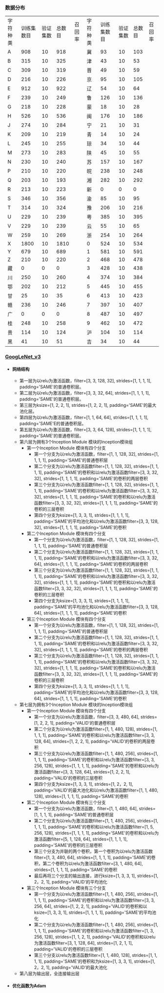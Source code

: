 ### 数据分布
<table>
   <tr><td>字符种类</td><td>训练集数目</td><td>验证集数</td><td>总数目</td><td>召回率</td><td>字符种类</td><td>训练集数目</td><td>验证集数</td><td>总数目</td><td>召回率</td></tr>
   <tr><td>A</td><td>908</td><td>10</td><td>918</td><td></td><td>冀</td><td>93</td><td>10</td><td>103</td><td></td></tr>
   <tr><td>B</td><td>315</td><td>10</td><td>325</td><td></td><td>津</td><td>43</td><td>10</td><td>53</td><td></td></tr>
   <tr><td>C</td><td>309</td><td>10</td><td>319</td><td></td><td>晋</td><td>49</td><td>10</td><td>59</td><td></td></tr>
   <tr><td>D</td><td>216</td><td>10</td><td>226</td><td></td><td>京</td><td>95</td><td>10</td><td>105</td><td></td></tr>
   <tr><td>E</td><td>912</td><td>10</td><td>922</td><td></td><td>辽</td><td>54</td><td>10</td><td>64</td><td></td></tr>
   <tr><td>F</td><td>239</td><td>10</td><td>249</td><td></td><td>鲁</td><td>126</td><td>10</td><td>136</td><td></td></tr>
   <tr><td>G</td><td>218</td><td>10</td><td>228</td><td></td><td>蒙</td><td>18</td><td>10</td><td>28</td><td></td></tr>
   <tr><td>H</td><td>526</td><td>10</td><td>536</td><td></td><td>闽</td><td>176</td><td>10</td><td>186</td><td></td></tr>
   <tr><td>J</td><td>274</td><td>10</td><td>284</td><td></td><td>宁</td><td>21</td><td>10</td><td>31</td><td></td></tr>
   <tr><td>K</td><td>209</td><td>10</td><td>219</td><td></td><td>青</td><td>14</td><td>10</td><td>24</td><td></td></tr>
   <tr><td>L</td><td>245</td><td>10</td><td>255</td><td></td><td>琼</td><td>34</td><td>10</td><td>44</td><td></td></tr>
   <tr><td>M</td><td>273</td><td>10</td><td>283</td><td></td><td>陕</td><td>45</td><td>10</td><td>55</td><td></td></tr>
   <tr><td>N</td><td>230</td><td>10</td><td>240</td><td></td><td>苏</td><td>157</td><td>10</td><td>167</td><td></td></tr>
   <tr><td>P</td><td>210</td><td>10</td><td>220</td><td></td><td>皖</td><td>238</td><td>10</td><td>248</td><td></td></tr>
   <tr><td>Q</td><td>203</td><td>10</td><td>193</td><td></td><td>湘</td><td>282</td><td>10</td><td>292</td><td></td></tr>
   <tr><td>R</td><td>213</td><td>10</td><td>223</td><td></td><td>新</td><td>0</td><td>0</td><td>0</td><td></td></tr>
   <tr><td>S</td><td>346</td><td>10</td><td>356</td><td></td><td>渝</td><td>85</td><td>10</td><td>95</td><td></td></tr>
   <tr><td>T</td><td>314</td><td>10</td><td>324</td><td></td><td>豫</td><td>206</td><td>10</td><td>216</td><td></td></tr>
   <tr><td>U</td><td>229</td><td>10</td><td>239</td><td></td><td>粤</td><td>385</td><td>10</td><td>395</td><td></td></tr>
   <tr><td>V</td><td>229</td><td>10</td><td>239</td><td></td><td>云</td><td>55</td><td>10</td><td>65</td><td></td></tr>
   <tr><td>W</td><td>259</td><td>10</td><td>269</td><td></td><td>浙</td><td>254</td><td>10</td><td>264</td><td></td></tr>
   <tr><td>X</td><td>1800</td><td>10</td><td>1810</td><td></td><td>0</td><td>524</td><td>10</td><td>534</td><td></td></tr>
   <tr><td>Y</td><td>679</td><td>10</td><td>689</td><td></td><td>1</td><td>581</td><td>10</td><td>591</td><td></td></tr>
   <tr><td>Z</td><td>210</td><td>10</td><td>220</td><td></td><td>2</td><td>468</td><td>10</td><td>478</td><td></td></tr>
   <tr><td>藏</td><td>0</td><td>0</td><td>0</td><td></td><td>3</td><td>428</td><td>10</td><td>438</td><td></td></tr>
   <tr><td>川</td><td>250</td><td>10</td><td>260</td><td></td><td>4</td><td>374</td><td>10</td><td>384</td><td></td></tr>
   <tr><td>鄂</td><td>202</td><td>10</td><td>212</td><td></td><td>5</td><td>445</td><td>10</td><td>455</td><td></td></tr>
   <tr><td>甘</td><td>25</td><td>10</td><td>35</td><td></td><td>6</td><td>413</td><td>10</td><td>423</td><td></td></tr>
   <tr><td>赣</td><td>236</td><td>10</td><td>246</td><td></td><td>7</td><td>397</td><td>10</td><td>407</td><td></td></tr>
   <tr><td>广</td><td>0</td><td>0</td><td>0</td><td></td><td>8</td><td>487</td><td>10</td><td>497</td><td></td></tr>
   <tr><td>桂</td><td>248</td><td>10</td><td>258</td><td></td><td>9</td><td>462</td><td>10</td><td>472</td><td></td></tr>
   <tr><td>贵</td><td>114</td><td>10</td><td>124</td><td></td><td>沪</td><td>104</td><td>10</td><td>114</td><td></td></tr>
   <tr><td>黑</td><td>41</td><td>10</td><td>51</td><td></td><td>吉</td><td>34</td><td>10</td><td>44</td><td></td></tr>
</table>

### [GoogLeNet_v3]()
- #### 网络结构
    - 第一层为以relu为激活函数，filter=[3, 3, 128, 32], strides=[1, 1, 1, 1], padding='SAME'的普通卷积层。
    - 第二层为以relu为激活函数，filter=[3, 3, 32, 64], strides=[1, 1, 1, 1], padding='SAME'的普通卷积层。
    - 第三层为ksize=[1, 2, 2, 1], strides=[1, 2, 2, 1], padding='SAME'的最大池化层。
    - 第四层为以relu为激活函数，filter=[1, 1, 64, 64], strides=[1, 1, 1, 1], padding='SAME'E的普通卷积层。
    - 第五层为以relu为激活函数，filter=[3, 3, 64, 128], strides=[1, 1, 1, 1], padding='SAME'的普通卷积层。
    - 第六层为拥有3个Inception Module 模块的Inception模块组
        - 第一个Inception Module 模块有四个分支
            - 第一个分支为以relu为激活函数，filter=[1, 1, 128, 32], strides=[1, 1, 1, 1], padding='SAME'的普通卷积层
            - 第二个分支为以relu为激活函数filter=[1, 1, 128, 32], strides=[1, 1, 1, 1], padding='SAME'的卷积和以relu为激活函数filter=[3, 3, 32, 32], strides=[1, 1, 1, 1], padding='SAME'的卷积的两层卷积
            - 第三个分支为以relu为激活函数filter=[1, 1, 128, 32], strides=[1, 1, 1, 1], padding='SAME'的卷积和以relu为激活函数filter=[3, 3, 32, 32], strides=[1, 1, 1, 1], padding='SAME'的卷积和以relu为激活函数filter=[3, 3, 32, 32], strides=[1, 1, 1, 1], padding='SAME'的卷积的三层卷积
            - 第四个分支为ksize=[1, 3, 3, 1], strides=[1, 1, 1, 1], padding='SAME'的平均池化和以relu为激活函数filter=[3, 3, 128, 32], strides=[1, 1, 1, 1], padding='SAME'的卷积
        - 第二个Inception Module 模块有四个分支
            - 第一个分支为以relu为激活函数，filter=[1, 1, 128, 32], strides=[1, 1, 1, 1], padding='SAME'的普通卷积层
            - 第二个分支为以relu为激活函数filter=[1, 1, 128, 32], strides=[1, 1, 1, 1], padding='SAME'的卷积和以relu为激活函数filter=[3, 3, 32, 64], strides=[1, 1, 1, 1], padding='SAME'的卷积的两层卷积
            - 第三个分支为以relu为激活函数filter=[1, 1, 128, 32], strides=[1, 1, 1, 1], padding='SAME'的卷积和以relu为激活函数filter=[3, 3, 32, 32], strides=[1, 1, 1, 1], padding='SAME'的卷积和以relu为激活函数filter=[3, 3, 32, 32], strides=[1, 1, 1, 1], padding='SAME'的卷积的三层卷积
            - 第四个分支为ksize=[1, 3, 3, 1], strides=[1, 1, 1, 1], padding='SAME'的平均池化和以relu为激活函数filter=[3, 3, 128, 64], strides=[1, 1, 1, 1], padding='SAME'的卷积
        - 第三个Inception Module 模块有四个分支
            - 第一个分支为以relu为激活函数，filter=[1, 1, 128, 32], strides=[1, 1, 1, 1], padding='SAME'的普通卷积层
            - 第二个分支为以relu为激活函数filter=[1, 1, 128, 32], strides=[1, 1, 1, 1], padding='SAME'的卷积和以relu为激活函数filter=[3, 3, 32, 32], strides=[1, 1, 1, 1], padding='SAME'的卷积的两层卷积
            - 第三个分支为以relu为激活函数filter=[1, 1, 128, 32], strides=[1, 1, 1, 1], padding='SAME'的卷积和以relu为激活函数filter=[3, 3, 32, 32], strides=[1, 1, 1, 1], padding='SAME'的卷积和以relu为激活函数filter=[3, 3, 32, 32], strides=[1, 1, 1, 1], padding='SAME'的卷积的三层卷积
            - 第四个分支为ksize=[1, 3, 3, 1], strides=[1, 1, 1, 1], padding='SAME'的平均池化和以relu为激活函数filter=[3, 3, 128, 64], strides=[1, 1, 1, 1], padding='SAME'的卷积
    - 第七层为拥有3个Inception Module 模块的Inception模块组
        - 第一个Inception Module 模块有四个分支
            - 第一个分支为以relu为激活函数，filter=[3, 3, 480, 64], strides=[1, 2, 2, 1], padding='VALID'的普通卷积层 
            - 第二个分支为以relu为激活函数filter=[1, 1, 480, 128], strides=[1, 1, 1, 1], padding='SAME'的卷积和以relu为激活函数filter=[3, 3, 128, 64], strides=[1, 2, 2, 1], padding='VALID'的卷积的两层卷积
            - 第三个分支为以relu为激活函数filter=[1, 1, 480, 256], strides=[1, 1, 1, 1], padding='SAME'的卷积和以relu为激活函数filter=[3, 3, 256, 128], strides=[1, 1, 1, 1], padding='SAME'的卷积和以relu为激活函数filter=[3, 3, 128, 64], strides=[1, 2, 2, 1], padding='VALID'的卷积的三层卷积
            - 第四个分支为ksize=[1, 3, 3, 1], strides=[1, 2，2, 1], padding='VALID'的最大池化和以relu为激活函数filter=[1, 1, 480, 128], strides=[1, 1, 1, 1], padding='SAME'的卷积
        - 第二个Inception Module 模块有三个分支
            - 第一个分支为以relu为激活函数，filter=[1, 1, 480, 64], strides=[1, 1, 1, 1], padding='SAME'的普通卷积层
            - 第二个分支为以relu为激活函数filter=[1, 1, 480, 256], strides=[1, 1, 1, 1], padding='SAME'的卷积和以relu为激活函数filter=[1, 5, 256, 128], strides=[1, 1, 1, 1], padding='SAME'的卷积和以relu为激活函数filter=[5, 1, 128, 64], strides=[1, 1, 1, 1], padding='SAME'的卷积的三层卷积
            - 第三个分支为并联的两个卷积，第一个卷积为以relu为激活函数filter=[1, 3, 480, 64], strides=[1, 1, 1, 1], padding='SAME'的卷积，第二个卷积为以relu为激活函数filter=[3, 1, 480, 64], strides=[1, 1, 1, 1], padding='SAME'的卷积
            - 最后再将三个分支的输出连接，进行ksize=[1, 3, 3, 1], strides=[1, 2，2, 1], padding='VALID'的平均池化
        - 第三个Inception Module 模块有三个分支
            - 第一个分支为以relu为激活函数filter=[1, 1, 480, 256], strides=[1, 1, 1, 1], padding='SAME'的卷积和以relu为激活函数filter=[3, 3, 256, 64], strides=[1, 2, 2, 1], padding='VALID'的卷积和以ksize=[1, 3, 3, 1], strides=[1, 1, 1, 1], padding='SAME'的平均池化
            - 第二个分支为以relu为激活函数filter=[1, 1, 480, 256], strides=[1, 1, 1, 1], padding='SAME'的卷积和以relu为激活函数filter=[1, 3, 256, 128], strides=[1, 1, 2, 1], padding='VALID'的卷积和以relu为激活函数filter=[3, 1, 128, 64], strides=[1, 2, 1, 1], padding='VALID'的卷积的三层卷积
            - 第三个分支以relu为激活函数filter=[1, 1, 480, 128], strides=[1, 1, 1, 1], padding='SAME'的卷积和为ksize=[1, 3, 3, 1], strides=[1, 2，2, 1], padding='VALID'的最大池化
    - 第八层为输出层，全连接输出层
- #### 优化函数为Adam
